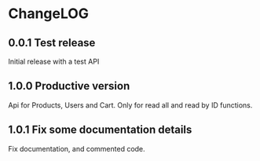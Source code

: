 # ChangeLOG

## 0.0.1 Test release

Initial release with a test API

## 1.0.0 Productive version

Api for Products, Users and Cart. Only for read all and read by ID functions.

## 1.0.1 Fix some documentation details

Fix documentation, and commented code.
